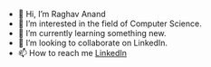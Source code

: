 - 👋 Hi, I’m Raghav Anand
- 👀 I’m interested in the field of Computer Science.
- 🌱 I’m currently learning something new.
- 💞️ I’m looking to collaborate on LinkedIn.
- 📫 How to reach me [LinkedIn](https://www.linkedin.com/in/raghav-anand-111a751b3/)

<!---
Raghav9Anand/Raghav9Anand is a ✨ special ✨ repository because its `README.md` (this file) appears on your GitHub profile.
You can click the Preview link to take a look at your changes.
--->
